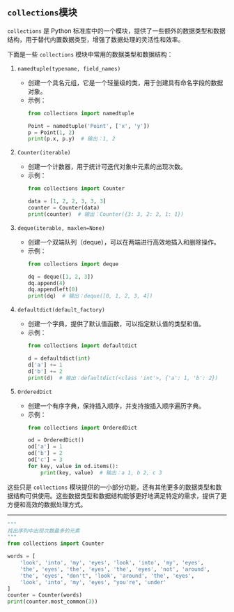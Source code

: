 ## `collections`模块

`collections` 是 Python 标准库中的一个模块，提供了一些额外的数据类型和数据结构，用于替代内置数据类型，增强了数据处理的灵活性和效率。

下面是一些 `collections` 模块中常用的数据类型和数据结构：

1. `namedtuple(typename, field_names)`
   - 创建一个具名元组，它是一个轻量级的类，用于创建具有命名字段的数据对象。
   - 示例：
     ```python
     from collections import namedtuple
     
     Point = namedtuple('Point', ['x', 'y'])
     p = Point(1, 2)
     print(p.x, p.y)  # 输出：1, 2
     ```

2. `Counter(iterable)`
   - 创建一个计数器，用于统计可迭代对象中元素的出现次数。
   - 示例：
     ```python
     from collections import Counter
     
     data = [1, 2, 2, 3, 3, 3]
     counter = Counter(data)
     print(counter)  # 输出：Counter({3: 3, 2: 2, 1: 1})
     ```

3. `deque(iterable, maxlen=None)`
   - 创建一个双端队列（deque），可以在两端进行高效地插入和删除操作。
   - 示例：
     ```python
     from collections import deque
     
     dq = deque([1, 2, 3])
     dq.append(4)
     dq.appendleft(0)
     print(dq)  # 输出：deque([0, 1, 2, 3, 4])
     ```

4. `defaultdict(default_factory)`
   - 创建一个字典，提供了默认值函数，可以指定默认值的类型和值。
   - 示例：
     ```python
     from collections import defaultdict
     
     d = defaultdict(int)
     d['a'] += 1
     d['b'] += 2
     print(d)  # 输出：defaultdict(<class 'int'>, {'a': 1, 'b': 2})
     ```

5. `OrderedDict`
   - 创建一个有序字典，保持插入顺序，并支持按插入顺序遍历字典。
   - 示例：
     ```python
     from collections import OrderedDict
     
     od = OrderedDict()
     od['a'] = 1
     od['b'] = 2
     od['c'] = 3
     for key, value in od.items():
         print(key, value)  # 输出：a 1, b 2, c 3
     ```

这些只是 `collections` 模块提供的一小部分功能，还有其他更多的数据类型和数据结构可供使用。这些数据类型和数据结构能够更好地满足特定的需求，提供了更方便和高效的数据处理方式。

---

```python
"""
找出序列中出现次数最多的元素
"""
from collections import Counter

words = [
    'look', 'into', 'my', 'eyes', 'look', 'into', 'my', 'eyes',
    'the', 'eyes', 'the', 'eyes', 'the', 'eyes', 'not', 'around',
    'the', 'eyes', "don't", 'look', 'around', 'the', 'eyes',
    'look', 'into', 'my', 'eyes', "you're", 'under'
]
counter = Counter(words)
print(counter.most_common(3))
```

